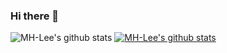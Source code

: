 ### Hi there 👋

<!--
**MH-Lee/MH-Lee** is a ✨ _special_ ✨ repository because its `README.md` (this file) appears on your GitHub profile.

Here are some ideas to get you started:

- 🔭 I’m currently working on ...
- 🌱 I’m currently learning ...
- 👯 I’m looking to collaborate on ...
- 🤔 I’m looking for help with ...
- 💬 Ask me about ...
- 📫 How to reach me: ...
- 😄 Pronouns: ...
- ⚡ Fun fact: ...
-->


![MH-Lee's github stats](https://github-readme-stats.vercel.app/api?username=MH-Lee&show_icons=true)
[![MH-Lee's github stats](https://github-readme-stats.vercel.app/api/top-langs/?username=MH-LeeID&show_icons=true&hide_border=true&title_color=004386&icon_color=004386&layout=compact)](https://github.com/MH-Lee)

